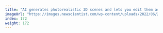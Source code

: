 ```yaml
---
title: "AI generates photorealistic 3D scenes and lets you edit them as well"
imageUrl: "https://images.newscientist.com/wp-content/uploads/2022/06/22124400/SEI_110949917.jpg?width=600"
index: 172
weight: 172
---
```

